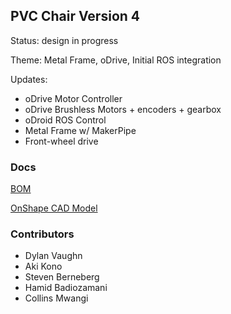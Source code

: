 
## PVC Chair Version 4

Status: design in progress

Theme: Metal Frame, oDrive, Initial ROS integration

Updates:

* oDrive Motor Controller
* oDrive Brushless Motors + encoders + gearbox
* oDroid ROS Control
* Metal Frame w/ MakerPipe
* Front-wheel drive

### Docs

[BOM](BOM.md)

[OnShape CAD Model](https://cad.onshape.com/documents/9732789dff1ad6d245e6f6cd/w/41a982015f5ddfd27778e331/e/463536132cf1bdc68d806583)

### Contributors

* Dylan Vaughn
* Aki Kono
* Steven Berneberg
* Hamid Badiozamani
* Collins Mwangi
